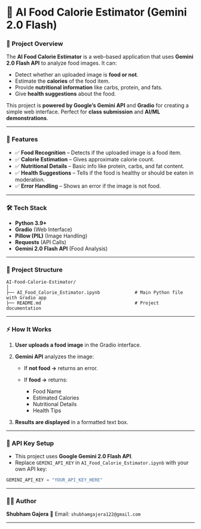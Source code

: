 # 🍔 AI Food Calorie Estimator (Gemini 2.0 Flash)

### 📌 Project Overview

The **AI Food Calorie Estimator** is a web-based application that uses **Gemini 2.0 Flash API** to analyze food images.
It can:

* Detect whether an uploaded image is **food or not**.
* Estimate the **calories** of the food item.
* Provide **nutritional information** like carbs, protein, and fats.
* Give **health suggestions** about the food.

This project is **powered by Google’s Gemini API** and **Gradio** for creating a simple web interface.
Perfect for **class submission** and **AI/ML demonstrations**.

---

### 🚀 Features

* ✅ **Food Recognition** – Detects if the uploaded image is a food item.
* ✅ **Calorie Estimation** – Gives approximate calorie count.
* ✅ **Nutritional Details** – Basic info like protein, carbs, and fat content.
* ✅ **Health Suggestions** – Tells if the food is healthy or should be eaten in moderation.
* ✅ **Error Handling** – Shows an error if the image is not food.

---

### 🛠️ Tech Stack

* **Python 3.9+**
* **Gradio** (Web Interface)
* **Pillow (PIL)** (Image Handling)
* **Requests** (API Calls)
* **Gemini 2.0 Flash API** (Food Analysis)

---

### 📂 Project Structure

```
AI-Food-Calorie-Estimator/
│
├── AI_Food_Calorie_Estimator.ipynb             # Main Python file with Gradio app
├── README.md                                   # Project documentation
```

---

### ⚡ How It Works

1. **User uploads a food image** in the Gradio interface.
2. **Gemini API** analyzes the image:

   * If **not food →** returns an error.
   * If **food →** returns:

     * Food Name
     * Estimated Calories
     * Nutritional Details
     * Health Tips
3. **Results are displayed** in a formatted text box.

---



### 🔑 API Key Setup

* This project uses **Google Gemini 2.0 Flash API**.
* Replace `GEMINI_API_KEY` in `AI_Food_Calorie_Estimator.ipynb` with your own API key:

```python
GEMINI_API_KEY = "YOUR_API_KEY_HERE"
```

---

### 👨‍💻 Author

**Shubham Gajera**
📧 Email: `shubhamgajera122@gmail.com`

---


<!-- SHUBHAM GAJERA -->

